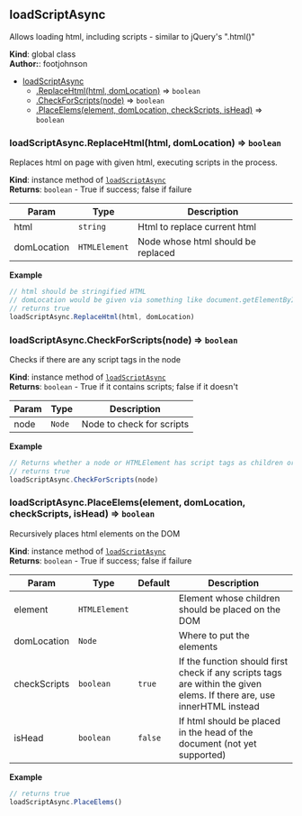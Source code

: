 <a name="loadScriptAsync"></a>

## loadScriptAsync
Allows loading html, including scripts - similarto jQuery's ".html()"

**Kind**: global class  
**Author:**: footjohnson  

* [loadScriptAsync](#loadScriptAsync)
    * [.ReplaceHtml(html, domLocation)](#loadScriptAsync+ReplaceHtml) ⇒ <code>boolean</code>
    * [.CheckForScripts(node)](#loadScriptAsync+CheckForScripts) ⇒ <code>boolean</code>
    * [.PlaceElems(element, domLocation, checkScripts, isHead)](#loadScriptAsync+PlaceElems) ⇒ <code>boolean</code>

<a name="loadScriptAsync+ReplaceHtml"></a>

### loadScriptAsync.ReplaceHtml(html, domLocation) ⇒ <code>boolean</code>
Replaces html on page with given html, executing scripts in the process.

**Kind**: instance method of [<code>loadScriptAsync</code>](#loadScriptAsync)  
**Returns**: <code>boolean</code> - True if success; false if failure  

| Param | Type | Description |
| --- | --- | --- |
| html | <code>string</code> | Html to replace current html |
| domLocation | <code>HTMLElement</code> | Node whose html should be replaced |

**Example**  
```js
// html should be stringified HTML// domLocation would be given via something like document.getElementById("elementId");// returns trueloadScriptAsync.ReplaceHtml(html, domLocation)
```
<a name="loadScriptAsync+CheckForScripts"></a>

### loadScriptAsync.CheckForScripts(node) ⇒ <code>boolean</code>
Checks if there are any script tags in the node

**Kind**: instance method of [<code>loadScriptAsync</code>](#loadScriptAsync)  
**Returns**: <code>boolean</code> - True if it contains scripts; false if it doesn't  

| Param | Type | Description |
| --- | --- | --- |
| node | <code>Node</code> | Node to check for scripts |

**Example**  
```js
// Returns whether a node or HTMLElement has script tags as children or grandchildren// returns trueloadScriptAsync.CheckForScripts(node)
```
<a name="loadScriptAsync+PlaceElems"></a>

### loadScriptAsync.PlaceElems(element, domLocation, checkScripts, isHead) ⇒ <code>boolean</code>
Recursively places html elements on the DOM

**Kind**: instance method of [<code>loadScriptAsync</code>](#loadScriptAsync)  
**Returns**: <code>boolean</code> - True if success; false if failure  

| Param | Type | Default | Description |
| --- | --- | --- | --- |
| element | <code>HTMLElement</code> |  | Element whose children should be placed on the DOM |
| domLocation | <code>Node</code> |  | Where to put the elements |
| checkScripts | <code>boolean</code> | <code>true</code> | If the function should first check if any scripts tags                      are within the given elems. If there are, use innerHTML instead |
| isHead | <code>boolean</code> | <code>false</code> | If html should be placed in the head of the document (not yet supported) |

**Example**  
```js
// returns trueloadScriptAsync.PlaceElems()
```
